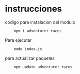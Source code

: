# instrucciones
codigo para instalacion del modulo  
```bash
    npm i adventurer_races
```
Para ejecutar
```bash
    node index.js
```

para actualizar paquetes
```bash
    npm update adventurer_races
```